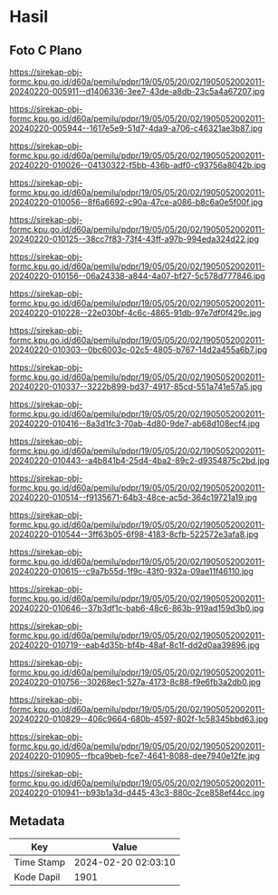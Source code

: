 # Hasil

## Foto C Plano

https://sirekap-obj-formc.kpu.go.id/d60a/pemilu/pdpr/19/05/05/20/02/1905052002011-20240220-005911--d1406336-3ee7-43de-a8db-23c5a4a67207.jpg

https://sirekap-obj-formc.kpu.go.id/d60a/pemilu/pdpr/19/05/05/20/02/1905052002011-20240220-005944--1617e5e9-51d7-4da9-a706-c46321ae3b87.jpg

https://sirekap-obj-formc.kpu.go.id/d60a/pemilu/pdpr/19/05/05/20/02/1905052002011-20240220-010026--04130322-f5bb-436b-adf0-c93756a8042b.jpg

https://sirekap-obj-formc.kpu.go.id/d60a/pemilu/pdpr/19/05/05/20/02/1905052002011-20240220-010056--8f6a6692-c90a-47ce-a086-b8c6a0e5f00f.jpg

https://sirekap-obj-formc.kpu.go.id/d60a/pemilu/pdpr/19/05/05/20/02/1905052002011-20240220-010125--38cc7f83-73f4-43ff-a97b-994eda324d22.jpg

https://sirekap-obj-formc.kpu.go.id/d60a/pemilu/pdpr/19/05/05/20/02/1905052002011-20240220-010156--06a24338-a844-4a07-bf27-5c578d777846.jpg

https://sirekap-obj-formc.kpu.go.id/d60a/pemilu/pdpr/19/05/05/20/02/1905052002011-20240220-010228--22e030bf-4c6c-4865-91db-97e7df0f429c.jpg

https://sirekap-obj-formc.kpu.go.id/d60a/pemilu/pdpr/19/05/05/20/02/1905052002011-20240220-010303--0bc6003c-02c5-4805-b767-14d2a455a6b7.jpg

https://sirekap-obj-formc.kpu.go.id/d60a/pemilu/pdpr/19/05/05/20/02/1905052002011-20240220-010337--3222b899-bd37-4917-85cd-551a741e57a5.jpg

https://sirekap-obj-formc.kpu.go.id/d60a/pemilu/pdpr/19/05/05/20/02/1905052002011-20240220-010416--8a3d1fc3-70ab-4d80-9de7-ab68d108ecf4.jpg

https://sirekap-obj-formc.kpu.go.id/d60a/pemilu/pdpr/19/05/05/20/02/1905052002011-20240220-010443--a4b841b4-25d4-4ba2-89c2-d9354875c2bd.jpg

https://sirekap-obj-formc.kpu.go.id/d60a/pemilu/pdpr/19/05/05/20/02/1905052002011-20240220-010514--f9135671-64b3-48ce-ac5d-364c19721a19.jpg

https://sirekap-obj-formc.kpu.go.id/d60a/pemilu/pdpr/19/05/05/20/02/1905052002011-20240220-010544--3ff63b05-6f98-4183-8cfb-522572e3afa8.jpg

https://sirekap-obj-formc.kpu.go.id/d60a/pemilu/pdpr/19/05/05/20/02/1905052002011-20240220-010615--c9a7b55d-1f9c-43f0-932a-09ae11f46110.jpg

https://sirekap-obj-formc.kpu.go.id/d60a/pemilu/pdpr/19/05/05/20/02/1905052002011-20240220-010646--37b3df1c-bab6-48c6-863b-919ad159d3b0.jpg

https://sirekap-obj-formc.kpu.go.id/d60a/pemilu/pdpr/19/05/05/20/02/1905052002011-20240220-010719--eab4d35b-bf4b-48af-8c1f-dd2d0aa39896.jpg

https://sirekap-obj-formc.kpu.go.id/d60a/pemilu/pdpr/19/05/05/20/02/1905052002011-20240220-010756--30268ec1-527a-4173-8c88-f9e6fb3a2db0.jpg

https://sirekap-obj-formc.kpu.go.id/d60a/pemilu/pdpr/19/05/05/20/02/1905052002011-20240220-010829--406c9664-680b-4597-802f-1c58345bbd63.jpg

https://sirekap-obj-formc.kpu.go.id/d60a/pemilu/pdpr/19/05/05/20/02/1905052002011-20240220-010905--fbca9beb-fce7-4641-8088-dee7940e12fe.jpg

https://sirekap-obj-formc.kpu.go.id/d60a/pemilu/pdpr/19/05/05/20/02/1905052002011-20240220-010941--b93b1a3d-d445-43c3-880c-2ce858ef44cc.jpg


## Metadata

| Key        | Value               |
| ---------- | ------------------- |
| Time Stamp | 2024-02-20 02:03:10 |
| Kode Dapil | 1901                |



